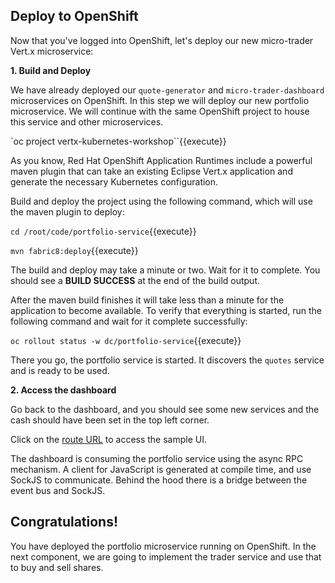 ## Deploy to OpenShift

Now that you've logged into OpenShift, let's deploy our new micro-trader Vert.x microservice:

**1. Build and Deploy**

We have already deployed our `quote-generator` and `micro-trader-dashboard` microservices on OpenShift. In this step we will deploy our new portfolio microservice. We will continue with the same OpenShift project to house this service and other microservices.

`oc project vertx-kubernetes-workshop``{{execute}}

As you know, Red Hat OpenShift Application Runtimes include a powerful maven plugin that can take an
existing Eclipse Vert.x application and generate the necessary Kubernetes configuration.

Build and deploy the project using the following command, which will use the maven plugin to deploy:

`cd /root/code/portfolio-service`{{execute}}

`mvn fabric8:deploy`{{execute}}

The build and deploy may take a minute or two. Wait for it to complete. You should see a **BUILD SUCCESS** at the
end of the build output.

After the maven build finishes it will take less than a minute for the application to become available.
To verify that everything is started, run the following command and wait for it complete successfully:

`oc rollout status -w dc/portfolio-service`{{execute}}

There you go, the portfolio service is started. It discovers the ``quotes`` service and is ready to be used.

**2. Access the dashboard**

Go back to the dashboard, and you should see some new services and the cash should have been set in the top left corner.

Click on the
[route URL](http://micro-trader-dashboard-vertx-kubernetes-workshop.[[HOST_SUBDOMAIN]]-80-[[KATACODA_HOST]].environments.katacoda.com/admin)
to access the sample UI.

The dashboard is consuming the portfolio service using the async RPC mechanism. A client for JavaScript is generated at compile time, and use SockJS to communicate. Behind the hood there is a bridge between the event bus and SockJS.

## Congratulations!

You have deployed the portfolio microservice running on OpenShift. In the next component, we are going to implement the trader service and use that to buy and sell shares. 
